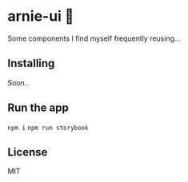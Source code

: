 # arnie-ui 💪
Some components I find myself frequently reusing...

## Installing
Soon..

## Run the app
`npm i`
`npm run storybook`

## License
MIT